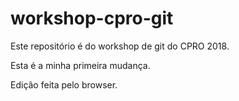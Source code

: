 # workshop-cpro-git
Este repositório é do workshop de git do CPRO 2018.

Esta é a minha primeira mudança.

Edição feita pelo browser.

